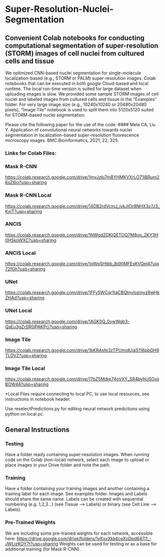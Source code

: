 # Super-Resolution-Nuclei-Segmentation
## Convenient Colab notebooks for conducting computational segmentation of super-resolution (STORM) images of cell nuclei from cultured cells and tissue
We optimized CNN-based nuclei segmentation for single-molecule localization-based (e.g., STORM or PALM) super-resolution images. Colab notebooks that can be executed in both google Cloud-based and local runtime. The local run-time version is suited for large dataset when uploading images is slow.
We provided some sample STORM images of cell nuclei and labeled images from cultured cells and tissue in the "Examples" folder. 
For very large image size (e.g., 10240x10240 or 20480x20480 pixels), "Image Tile" notebook is used to split them into 5120x5120 suited for STORM-based nuclei segmentation. 

Please cite the following paper for the use of the code: #### Mela CA, Liu Y. Application of convolutional neural networks towards nuclei segmentation in localization-based super-resolution fluorescence microscopy images. BMC Bioinformatics, 2021; 22, 325.

### Links for Colab Files:

### Mask R-CNN
https://colab.research.google.com/drive/1myJzki7mBYHMKVXrLO71iBRum26sZ6io?usp=sharing

### Mask R-CNN Local
https://colab.research.google.com/drive/14DB2rdVcmJ_ivkJIOr8NHX3x7J3_KxiT?usp=sharing

### ANCIS
https://colab.research.google.com/drive/1NWgd2DKlQETOQ7M8on_2KY3H0HSkoWXC?usp=sharing

### ANCIS Local
https://colab.research.google.com/drive/1qWqSHtbb_8dXlMFEsKVQel47uiq72fGh?usp=sharing

### UNet
https://colab.research.google.com/drive/1FFy5WCqr1taCBQtnyIozinyzRwHkZHAd?usp=sharing

### UNet Local
https://colab.research.google.com/drive/1AGK0Q_0ywWgb3-QaEu3gZrSR0lPAKPcj?usp=sharing

### Image Tile
https://colab.research.google.com/drive/1bKRAsfe3zTPUmidUgi5116pbGH9TLDVZ?usp=sharing

### Image Tile Local
https://colab.research.google.com/drive/17bZ5Mdre74oVXY_SR4byhUSOxjjBOW4A?usp=sharing

*Local Files require connecting to local PC, to use local resources, see instructions in notebook header.

Use reselectPredictions.py for editing neural network predictions using python on local pc.

## General Instructions

### Testing

Have a folder ready containing super-resolution images.  When running code on the Colab (non-local) network, select each image to upload or place images in your Drive folder and note the path.

### Training

Have a folder containing your training images and another containing a training label for each image.  See examples folder.  Images and Labels should share the same name. Labels can be created with sequential numbering (e.g. 1,2,3...) (see Tissue --> Labels) or binary (see Cell Line --> Labels).

### Pre-Trained Weights

We are including some pre-trained weights for each network, accessible here: https://drive.google.com/drive/folders/1yKxyXkk4ceXoDpd647i1_-JWLjzKOY7t?usp=sharing
Weights can be used for testing or as a base for additional training (for Mask R-CNN).
